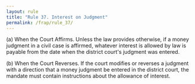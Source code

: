 ```yaml
---
layout: rule
title: "Rule 37. Interest on Judgment"
permalink: /frap/rule_37/
---
```


(a) When the Court Affirms. Unless the law provides otherwise, if a money judgment in a civil case is affirmed, whatever interest is allowed by law is payable from the date when the district court's judgment was entered.


(b) When the Court Reverses. If the court modifies or reverses a judgment with a direction that a money judgment be entered in the district court, the mandate must contain instructions about the allowance of interest.